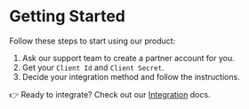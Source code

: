 # Getting Started

Follow these steps to start using our product:

1. Ask our support team to create a partner account for you.
2. Get your `Client Id` and `Client Secret`.
3. Decide your integration method and follow the instructions. 

👉 Ready to integrate? Check out our [Integration](integration) docs.